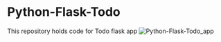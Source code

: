 # Python-Flask-Todo
This repository holds code for Todo flask app 
![Python-Flask-Todo_app](https://user-images.githubusercontent.com/54933866/152047993-6f559ccf-332e-4891-bbf3-a24d31e94e83.png)

